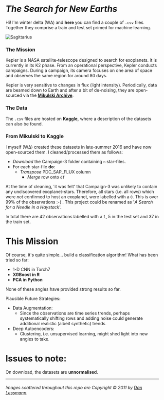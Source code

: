 # *The Search for New Earths*

Hi! I'm winter delta (WΔ) and **here** you can find a couple of `.csv` files. Together they comprise a train and test set primed for machine learning. 

![Sagittarius](http://www.danlessmann.com/FullSizeImages/Astro/M8_2007-07-14_filtered.jpg)

### The Mission

Kepler is a NASA satellite-telescope designed to search for exoplanets. It is currently in its K2 phase. From an operational perspective, Kepler conducts campaigns. During a campaign, its camera focuses on one area of space and observes the same region for around 80 days.

Kepler is very sensitive to changes in flux (light intensity). Periodically, data are beamed down to Earth and after a bit of de-noising, they are open-sourced via the **[Mikulski Archive](https://archive.stsci.edu/k2/)**.

### The Data

The `.csv` files are hosted on **Kaggle,** where a description of the datasets can also be found.

### From Mikulski to Kaggle

I myself (WΔ) created these datasets in late-summer 2016 and have now open-sourced them. I cleaned/processed them as follows:

* *Download* the Campaign-3 folder containing `n` star-files.
* For each star-file **do**:
    * *Transpose* PDC_SAP_FLUX column
        * *Merge* row onto `df`

At the time of cleaning, 'it was felt' that Campaign-3 was unlikely to contain any undiscovered exoplanet-stars. Therefore, all stars (i.e. all rows) which were *not* confirmed to host an exoplanet, were labelled with a `0`. This is over 99% of the observations :-( . This project could be renamed as '*A Search for a Needle in a Haystack*'.

In total there are 42 observations labelled with a `1`, 5 in the test set and 37 in the train set.

# This Mission

Of course, it's quite simple... build a classification algorithm! What has been tried so far:

* 1-D CNN in Torch7
* **XGBoost in R**
* **PCA in Python**

None of these angles have provided strong results so far.

Plausible Future Strategies:

* Data Augmentation:
    * Since the observations are time series trends, perhaps systematically shifting rows and adding noise could generate additional realistic (albeit synthetic) trends.
* Deep Autoencoders:
    * Clustering, i.e. unsupervised learning, might shed light into new angles to take.

# Issues to note:

On download, the datasets are **unnormalised**. 

---

###### Images scattered throughout this repo are Copyright © 2011 by [Dan Lessmann](http://www.danlessmann.com/index.htm).

